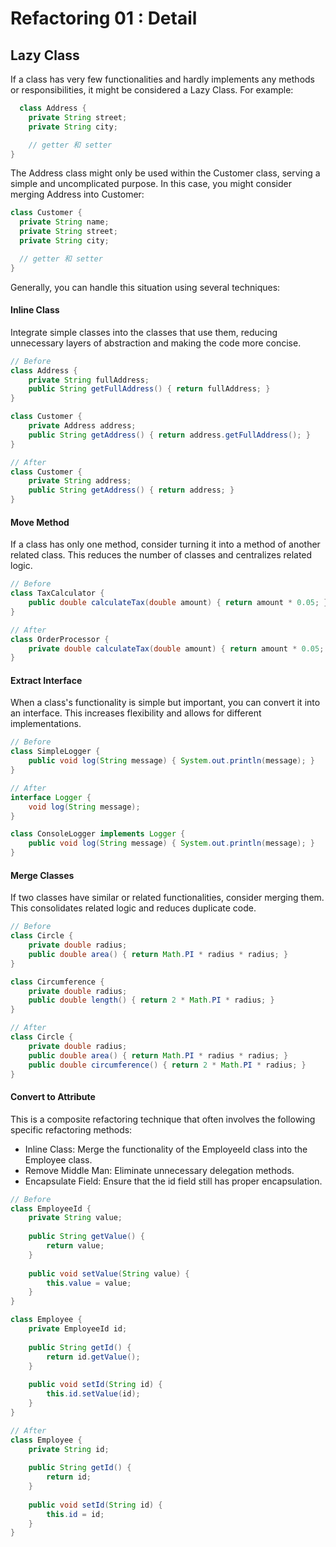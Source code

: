 # Refactoring 01 : Detail


 ## Lazy Class

If a class has very few functionalities and hardly implements any methods or responsibilities, it might be considered a Lazy Class. For example:

```java
  class Address {
    private String street;
    private String city;

    // getter 和 setter
}
```

The Address class might only be used within the Customer class, serving a simple and uncomplicated purpose. In this case, you might consider merging Address into Customer:

  ```java
  class Customer {
    private String name;
    private String street;
    private String city;

    // getter 和 setter
}
  ```

Generally, you can handle this situation using several techniques:

#### Inline Class

Integrate simple classes into the classes that use them, reducing unnecessary layers of abstraction and making the code more concise.

```java
// Before
class Address {
    private String fullAddress;
    public String getFullAddress() { return fullAddress; }
}

class Customer {
    private Address address;
    public String getAddress() { return address.getFullAddress(); }
}

// After
class Customer {
    private String address;
    public String getAddress() { return address; }
}
```

#### Move Method
If a class has only one method, consider turning it into a method of another related class. This reduces the number of classes and centralizes related logic.

```java
// Before
class TaxCalculator {
    public double calculateTax(double amount) { return amount * 0.05; }
}

// After
class OrderProcessor {
    private double calculateTax(double amount) { return amount * 0.05; }
}
```

#### Extract Interface
When a class's functionality is simple but important, you can convert it into an interface. This increases flexibility and allows for different implementations.

```java
// Before
class SimpleLogger {
    public void log(String message) { System.out.println(message); }
}

// After
interface Logger {
    void log(String message);
}

class ConsoleLogger implements Logger {
    public void log(String message) { System.out.println(message); }
}
```

#### Merge Classes
If two classes have similar or related functionalities, consider merging them. This consolidates related logic and reduces duplicate code.

```java
// Before
class Circle {
    private double radius;
    public double area() { return Math.PI * radius * radius; }
}

class Circumference {
    private double radius;
    public double length() { return 2 * Math.PI * radius; }
}

// After
class Circle {
    private double radius;
    public double area() { return Math.PI * radius * radius; }
    public double circumference() { return 2 * Math.PI * radius; }
}
```
#### Convert to Attribute
This is a composite refactoring technique that often involves the following specific refactoring methods:

- Inline Class: Merge the functionality of the EmployeeId class into the Employee class.
- Remove Middle Man: Eliminate unnecessary delegation methods.
- Encapsulate Field: Ensure that the id field still has proper encapsulation.

```java
// Before
class EmployeeId {
    private String value;
    
    public String getValue() {
        return value;
    }
    
    public void setValue(String value) {
        this.value = value;
    }
}

class Employee {
    private EmployeeId id;
    
    public String getId() {
        return id.getValue();
    }
    
    public void setId(String id) {
        this.id.setValue(id);
    }
}

// After
class Employee {
    private String id;
    
    public String getId() {
        return id;
    }
    
    public void setId(String id) {
        this.id = id;
    }
}
```
